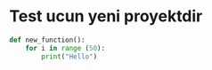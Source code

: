 # Test ucun yeni proyektdir
```python
def new_function():
    for i in range (50):
        print("Hello")

```